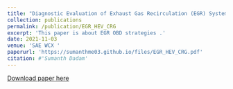 ```yaml
---
title: "Diagnostic Evaluation of Exhaust Gas Recirculation (EGR) System on Gasoline Electric Hybrid Vehicle"
collection: publications
permalink: /publication/EGR_HEV_CRG
excerpt: 'This paper is about EGR OBD strategies .'
date: 2021-11-03
venue: 'SAE WCX '
paperurl: 'https://sumanthme03.github.io/files/EGR_HEV_CRG.pdf'
citation: #'Sumanth Dadam'
---
```


[Download paper here](https://sumanthme03.github.io/files/EGR_HEV_CRG.pdf)

